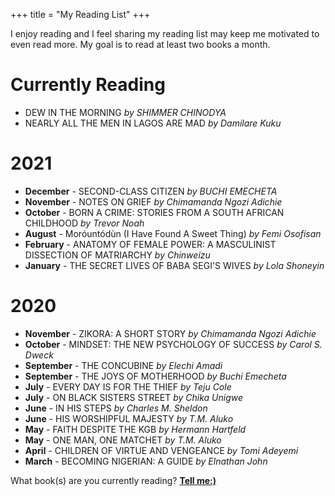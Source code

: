 +++
title = "My Reading List"
+++

I enjoy reading and I feel sharing my reading list may keep me motivated to even read more. My goal is to read at least
two books a month.

# Currently Reading
- DEW IN THE MORNING *by SHIMMER CHINODYA*
- NEARLY ALL THE MEN IN LAGOS ARE MAD *by Damilare Kuku*

# 2021
- **December** - SECOND-CLASS CITIZEN *by BUCHI EMECHETA*
- **November** - NOTES ON GRIEF *by Chimamanda Ngozi Adichie*
- **October** - BORN A CRIME: STORIES FROM A SOUTH AFRICAN CHILDHOOD *by Trevor Noah*
- **August** - Moróuntódùn (I Have Found A Sweet Thing) *by Femi Osofisan*
- **February** - ANATOMY OF FEMALE POWER: A MASCULINIST DISSECTION OF MATRIARCHY *by Chinweizu*
- **January** - THE SECRET LIVES OF BABA SEGI'S WIVES *by Lola Shoneyin*


# 2020
- **November** - ZIKORA: A SHORT STORY *by Chimamanda Ngozi Adichie*
- **October** - MINDSET: THE NEW PSYCHOLOGY OF SUCCESS *by Carol S. Dweck*
- **September** - THE CONCUBINE *by Elechi Amadi*
- **September** - THE JOYS OF MOTHERHOOD *by Buchi Emecheta*
- **July** - EVERY DAY IS FOR THE THIEF *by Teju Cole*
- **July** - ON BLACK SISTERS STREET *by Chika Unigwe*
- **June** - IN HIS STEPS *by Charles M. Sheldon*
- **June** - HIS WORSHIPFUL MAJESTY *by T.M. Aluko*
- **May** - FAITH DESPITE THE KGB *by Hermann Hartfeld*
- **May** - ONE MAN, ONE MATCHET *by T.M. Aluko*
- **April** - CHILDREN OF VIRTUE AND VENGEANCE *by Tomi Adeyemi*
- **March** - BECOMING NIGERIAN: A GUIDE *by Elnathan John*

What book(s) are you currently reading? [**Tell me:)**](https://twitter.com/toluwalemi)
